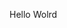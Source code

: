 Hello Wolrd
















































































































































































































































































































































































































































































































































































































































































































































































































































































































































































































































































































































































































































































































































































































































































































































































































































































































































































































































































































































































































































































































































































































































































































































































































































































































































































































































































































































































































































































































































































































































































































































































































































































































































































































































































































































































































































































































































































































































































































































































































































































































































































































































































































